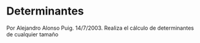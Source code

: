 # Determinantes
 Por Alejandro Alonso Puig. 14/7/2003. Realiza el cálculo de determinantes de cualquier tamaño

